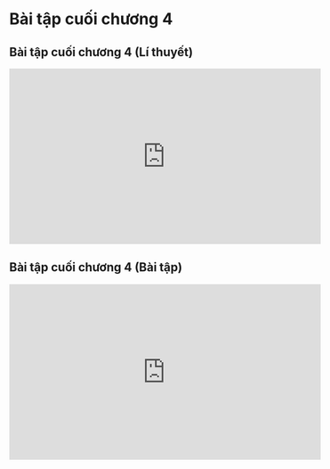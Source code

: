 # Bài tập cuối chương 4
## Bài tập cuối chương 4 (Lí thuyết)
<iframe width="560" height="315" src="https://www.youtube.com/embed/8fj3WVFueMI?si=1zDky-cUTenpCCnz" title="YouTube video player" frameborder="0" allow="accelerometer; autoplay; clipboard-write; encrypted-media; gyroscope; picture-in-picture; web-share" referrerpolicy="strict-origin-when-cross-origin" allowfullscreen></iframe>

## Bài tập cuối chương 4 (Bài tập)
<iframe width="560" height="315" src="https://www.youtube.com/embed/xAoSSzJpDmM?si=W83YrK3uOluYbXWG" title="YouTube video player" frameborder="0" allow="accelerometer; autoplay; clipboard-write; encrypted-media; gyroscope; picture-in-picture; web-share" referrerpolicy="strict-origin-when-cross-origin" allowfullscreen></iframe>